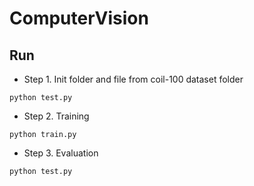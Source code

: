 # ComputerVision

## Run

- Step 1. Init folder and file from coil-100 dataset folder
```console
python test.py
```
- Step 2. Training
```console
python train.py
```
- Step 3. Evaluation
```console
python test.py
```